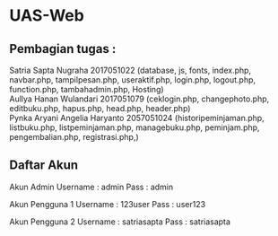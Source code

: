 # UAS-Web
## Pembagian tugas :
Satria Sapta Nugraha 2017051022 (database, js, fonts, index.php, navbar.php, tampilpesan.php, useraktif.php, login.php, logout.php, function.php, tambahadmin.php, Hosting) <br>
Aullya Hanan Wulandari 2017051079 (ceklogin.php, changephoto.php, editbuku.php, hapus.php, head.php, header.php) <br>
Pynka Aryani Angelia Haryanto 2057051024 (historipeminjaman.php, listbuku.php, listpeminjaman.php, managebuku.php, peminjam.php, pengembalian.php, registrasi.php,) <br>

## Daftar Akun 
Akun Admin 
Username : admin
Pass : admin

Akun Pengguna 1
Username : 123user
Pass : user123


Akun Pengguna 2
Username : satriasapta
Pass     : satriasapta

